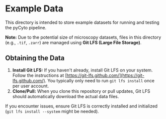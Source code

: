 # Example Data

This directory is intended to store example datasets for running and testing the pyCyto pipeline.

**Note:** Due to the potential size of microscopy datasets, files in this directory (e.g., `.tif`, `.zarr`) are managed using **Git LFS (Large File Storage)**.

## Obtaining the Data

1.  **Install Git LFS:** If you haven't already, install Git LFS on your system. Follow the instructions at [https://git-lfs.github.com/](https://git-lfs.github.com/). You typically only need to run `git lfs install` once per user account.
2.  **Clone/Pull:** When you clone this repository or pull updates, Git LFS should automatically download the actual data files.

If you encounter issues, ensure Git LFS is correctly installed and initialized (`git lfs install --system` might be needed).

